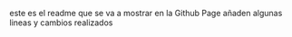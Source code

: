 este es el readme que se va a mostrar en la Github Page
añaden algunas lineas 
y cambios realizados
